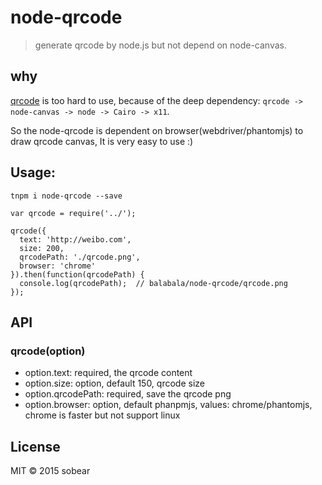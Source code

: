 # node-qrcode

> generate qrcode by node.js but not depend on node-canvas.

## why

[qrcode](https://github.com/soldair/node-qrcode) is too hard to use, because of the deep dependency: `qrcode -> node-canvas -> node -> Cairo -> x11`.

So the node-qrcode is dependent on browser(webdriver/phantomjs) to draw qrcode canvas, It is very easy to use :)

## Usage:

```
tnpm i node-qrcode --save

var qrcode = require('../');

qrcode({
  text: 'http://weibo.com',
  size: 200,
  qrcodePath: './qrcode.png',
  browser: 'chrome'
}).then(function(qrcodePath) {
  console.log(qrcodePath);  // balabala/node-qrcode/qrcode.png
});
```

## API

### qrcode(option)

- option.text: required, the qrcode content
- option.size: option, default 150, qrcode size
- option.qrcodePath: required, save the qrcode png
- option.browser: option, default phanpmjs, values: chrome/phantomjs, chrome is faster but not support linux

## License

MIT &copy; 2015 sobear